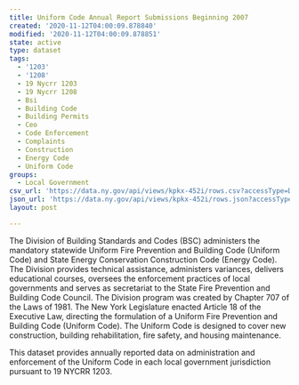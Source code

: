 ```yaml
---
title: Uniform Code Annual Report Submissions Beginning 2007
created: '2020-11-12T04:00:09.878840'
modified: '2020-11-12T04:00:09.878851'
state: active
type: dataset
tags:
  - '1203'
  - '1208'
  - 19 Nycrr 1203
  - 19 Nycrr 1208
  - Bsi
  - Building Code
  - Building Permits
  - Ceo
  - Code Enforcement
  - Complaints
  - Construction
  - Energy Code
  - Uniform Code
groups:
  - Local Government
csv_url: 'https://data.ny.gov/api/views/kpkx-452i/rows.csv?accessType=DOWNLOAD'
json_url: 'https://data.ny.gov/api/views/kpkx-452i/rows.json?accessType=DOWNLOAD'
layout: post

---
```

The Division of Building Standards and Codes (BSC) administers the mandatory statewide Uniform Fire Prevention and Building Code (Uniform Code) and State Energy Conservation Construction Code (Energy Code).  The Division provides technical assistance, administers variances, delivers educational courses, oversees the enforcement practices of local governments and serves as secretariat to the State Fire Prevention and Building Code Council.  The Division program was created by Chapter 707 of the Laws of 1981.  The New York Legislature enacted Article 18 of the Executive Law, directing the formulation of a Uniform Fire Prevention and Building Code (Uniform Code).  The Uniform Code is designed to cover new construction, building rehabilitation, fire safety, and housing maintenance. 

This dataset provides annually reported data on administration and enforcement of the Uniform Code in each local government jurisdiction pursuant to 19 NYCRR 1203.
